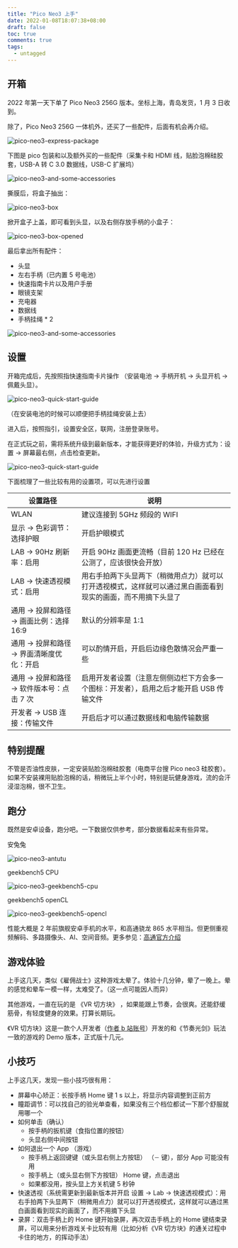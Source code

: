 ```yaml
---
title: "Pico Neo3 上手"
date: 2022-01-08T18:07:38+08:00
draft: false
toc: true
comments: true
tags:
  - untagged
---
```


## 开箱

2022 年第一天下单了 Pico Neo3 256G 版本。坐标上海，青岛发货，1 月 3 日收到。

除了，Pico Neo3 256G 一体机外，还买了一些配件，后面有机会再介绍。

![pico-neo3-express-package](/image/vr/pico-neo3-express-package.jpeg)

下图是 pico 包装和以及额外买的一些配件（采集卡和 HDMI 线，贴脸泡棉硅胶套，USB-A 转 C 3.0 数据线，USB-C 扩展坞）

![pico-neo3-and-some-accessories](/image/vr/pico-neo3-and-some-accessories.jpeg)

撕膜后，将盒子抽出：

![pico-neo3-box](/image/vr/pico-neo3-box.jpeg)

掀开盒子上盖，即可看到头显，以及右侧存放手柄的小盒子：

![pico-neo3-box-opened](/image/vr/pico-neo3-box-opened.jpeg)

最后拿出所有配件：

* 头显
* 左右手柄（已内置 5 号电池）
* 快速指南卡片以及用户手册
* 眼镜支架
* 充电器
* 数据线
* 手柄挂绳 * 2

![pico-neo3-and-some-accessories](/image/vr/pico-neo3-all.jpeg)

## 设置

开箱完成后，先按照指快速指南卡片操作 （安装电池 -> 手柄开机 -> 头显开机 -> 佩戴头显）。

![pico-neo3-quick-start-guide](/image/vr/pico-neo3-quick-start-guide.jpeg)

（在安装电池的时候可以顺便把手柄挂绳安装上去）

进入后，按照指引，设置安全区，联网，注册登录账号。

在正式玩之前，需将系统升级到最新版本，才能获得更好的体验，升级方式为：设置 -> 屏幕最右侧，点击检查更新。

![pico-neo3-quick-start-guide](/image/vr/pico-neo3-settings-check-update.jpeg)

下面梳理了一些比较有用的设置项，可以先进行设置

| 设置路径 | 说明 |
|---------|-----|
| WLAN    | 建议连接到 5GHz 频段的 WIFI |
| 显示 -> 色彩调节：选择护眼 | 开启护眼模式 |
| LAB -> 90Hz 刷新率：启用 | 开启 90Hz 画面更流畅（目前 120 Hz 已经在公测了，应该很快会开放） |
| LAB -> 快速透视模式：启用 | 用右手拍两下头显两下（稍微用点力）就可以打开透视模式，这样就可以通过黑白画面看到现实的画面，而不用摘下头显了 |
| 通用 -> 投屏和路径 -> 画面比例：选择 16:9 | 默认的分辨率是 1:1 |
| 通用 -> 投屏和路径 -> 界面清晰度优化：开启 | 可以酌情开启，开启后边缘色散情况会严重一些 |
| 通用 -> 投屏和路径 -> 软件版本号：点击 7 次 | 启用开发者设置（注意左侧侧边栏下方会多一个图标：开发者），启用之后才能开启 USB 传输文件 |
| 开发者 -> USB 连接：传输文件 | 开启后才可以通过数据线和电脑传输数据 |

## 特别提醒

不管是否油性皮肤，一定安装贴脸泡棉硅胶套（电商平台搜 Pico neo3 硅胶套）。如果不安装裸用贴脸泡棉的话，稍微玩上半个小时，特别是玩健身游戏，流的会汗浸湿泡棉，很不卫生。

## 跑分

既然是安卓设备，跑分吧。一下数据仅供参考，部分数据看起来有些异常。

安兔兔

![pico-neo3-antutu](/image/vr/pico-neo3-antutu.jpeg)

geekbench5 CPU

![pico-neo3-geekbench5-cpu](/image/vr/pico-neo3-geekbench5-cpu.jpeg)

geekbench5 openCL

![pico-neo3-geekbench5-opencl](/image/vr/pico-neo3-geekbench5-opencl.jpeg)

性能大概是 2 年前旗舰安卓手机的水平，和高通骁龙 865 水平相当。但更侧重视频解码、多路摄像头、AI、空间音频。更多参见：[高通官方介绍](https://www.qualcomm.com/products/snapdragon-xr2-5g-platform)

## 游戏体验

上手这几天，类似《雇佣战士》这种游戏太晕了。体验十几分钟，晕了一晚上。晕的感觉和晕车一模一样，太难受了。（这一点可能因人而异）

其他游戏，一直在玩的是 《VR 切方块》 ，如果能跟上节奏，会很爽。还能舒缓筋骨，有轻度健身的效果。打算长期玩。

《VR 切方块》这是一款个人开发者（[作者 b 站账号](https://space.bilibili.com/474611947)）开发的和《节奏光剑》玩法一致的游戏的 Demo 版本，正式版十几元。

## 小技巧

上手这几天，发现一些小技巧很有用：

* 屏幕中心矫正：长按手柄 Home 键 1 s 以上，将显示内容调整到正前方
* 瞳距调节：可以找自己的验光单查看，如果没有三个档位都试一下那个舒服就用哪一个
* 如何单击（确认）
    * 按手柄的扳机键（食指位置的按钮）
    * 头显右侧中间按钮
* 如何退出一个 App （游戏）
    * 按手柄上返回键键（或头显右侧上方按钮） （`－` 键），部分 App 可能没有用
    * 按手柄上（或头显右侧下方按钮） Home 键，点击退出
    * 如果都没用，按头显上方关机键 5 秒钟
* 快速透视（系统需更新到最新版本并开启 设置 -> Lab -> 快速透视模式）：用右手拍两下头显两下（稍微用点力）就可以打开透视模式，这样就可以通过黑白画面看到现实的画面了，而不用摘下头显
* 录屏：双击手柄上的 Home 键开始录屏，再次双击手柄上的 Home 键结束录屏，可以用来分析游戏关卡比较有用（比如分析《VR 切方块》的通关过程中卡住的地方，的挥动手法）
